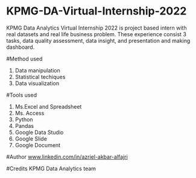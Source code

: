 # KPMG-DA-Virtual-Internship-2022
KPMG Data Analytics Virtual Internship 2022 is project based intern with real datasets and real life business problem. These experience consist 3 tasks, data quality assessment, 
data insight, and presentation and making dashboard.

#Method used
1. Data manipulation
2. Statistical techiques
3. Data visualization

#Tools used
1. Ms.Excel and Spreadsheet
2. Ms. Access
3. Python
4. Pandas
5. Google Data Studio
6. Google Slide
7. Google Document

#Author
www.linkedin.com/in/azriel-akbar-alfajri

#Credits
KPMG Data Analytics team

